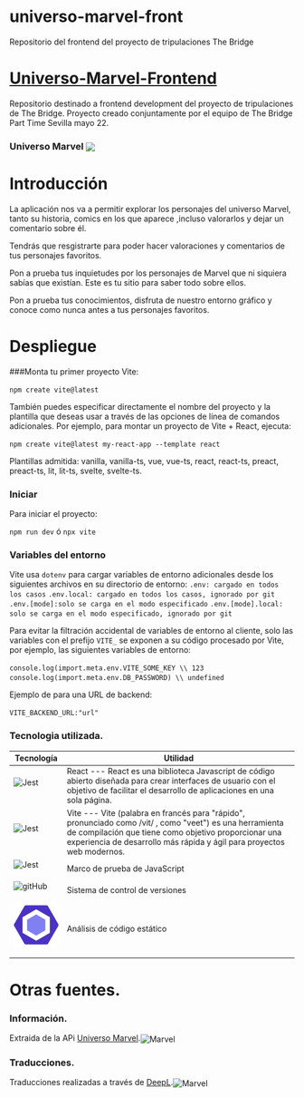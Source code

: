 # universo-marvel-front
Repositorio del frontend del proyecto de tripulaciones The Bridge

# [Universo-Marvel-Frontend](http://localhost:3050/) 

Repositorio destinado a frontend development del proyecto de tripulaciones de The Bridge. Proyecto creado conjuntamente por el equipo de The Bridge Part Time Sevilla mayo 22.

### Universo Marvel <img  src="https://cdn.icon-icons.com/icons2/701/PNG/512/Marvel_icon-icons.com_61667.png" width="100" align="center"></img>

# Introducción

La aplicación nos va a permitir explorar los personajes del universo Marvel, tanto su historia, comics en los que aparece ,incluso valorarlos y dejar un comentario sobre él.

Tendrás que resgistrarte para poder hacer valoraciones y comentarios de tus personajes favoritos.

Pon a prueba tus inquietudes por los personajes de Marvel que ni siquiera sabías que existían. Este es tu sitio para saber todo sobre ellos.


Pon a prueba tus conocimientos, disfruta de nuestro entorno gráfico y conoce como nunca antes a tus personajes favoritos.

# Despliegue

###Monta tu primer proyecto Vite:

`npm create vite@latest`

También puedes especificar directamente el nombre del proyecto y la plantilla que deseas usar a través de las opciones de línea de comandos adicionales. Por ejemplo, para montar un proyecto de Vite + React, ejecuta:

`npm create vite@latest my-react-app --template react`

 Plantillas admitida: vanilla, vanilla-ts, vue, vue-ts, react, react-ts, preact, preact-ts, lit, lit-ts, svelte, svelte-ts.

 ### Iniciar

 Para iniciar el proyecto:

`npm run dev`
ó
`npx vite`

### Variables del entorno

Vite usa `dotenv` para cargar variables de entorno adicionales desde los siguientes archivos en su directorio de entorno:
`.env: cargado en todos los casos`
`.env.local: cargado en todos los casos, ignorado por git`
`.env.[mode]:solo se carga en el modo especificado`
`.env.[mode].local: solo se carga en el modo especificado, ignorado por git`

Para evitar la filtración accidental de variables de entorno al cliente, solo las variables con el prefijo `VITE_` se exponen a su código procesado por Vite, por ejemplo, las siguientes variables de entorno:

`console.log(import.meta.env.VITE_SOME_KEY \\ 123`
`console.log(import.meta.env.DB_PASSWORD) \\ undefined`

Ejemplo de para una URL de backend:

`VITE_BACKEND_URL:"url"`



### Tecnologia utilizada.


| Tecnología | Utilidad |
| ------------------------------------ | --------- |
<img align="center" src="https://blog.wildix.com/wp-content/uploads/2020/06/react-logo.jpg" width="100" alt="Jest"></p>|React --- React es una biblioteca Javascript de código abierto diseñada para crear interfaces de usuario con el objetivo de facilitar el desarrollo de aplicaciones en una sola página.|</p>
<img align="center" src="https://vitejs.dev/logo-with-shadow.png" width="100" alt="Jest"></p>|Vite --- Vite (palabra en francés para "rápido", pronunciado como /vit/ , como "veet") es una herramienta de compilación que tiene como objetivo proporcionar una experiencia de desarrollo más rápida y ágil para proyectos web modernos.|</p>
<img align="center" src="https://ih1.redbubble.net/image.404023256.1965/st,small,507x507-pad,600x600,f8f8f8.u2.jpg" width="100" alt="Jest"><p>|Marco de prueba de JavaScript |</p>
<img align="center" src="https://logos-world.net/wp-content/uploads/2020/11/GitHub-Logo-700x394.png" width="100" alt="gitHub"><p>|Sistema de control de versiones |</p>
<img align="center" src="https://raw.githubusercontent.com/github/explore/80688e429a7d4ef2fca1e82350fe8e3517d3494d/topics/eslint/eslint.png" width="100" alt="eslint"><p>|Análisis de código estático |<p>


# Otras fuentes.

### Información.

 Extraida de la APi [Universo Marvel](https://developer.marvel.com/).<img align="center" src="https://cdn.icon-icons.com/icons2/2845/PNG/512/marvel_logo_icon_181411.png" width="100" alt="Marvel"> 

### Traducciones.
Traducciones realizadas a través de [DeepL](https://www.deepl.com/es/translator).<img align="center" src="https://upload.wikimedia.org/wikipedia/commons/e/ed/DeepL_logo.svg" width="100" alt="Marvel">
